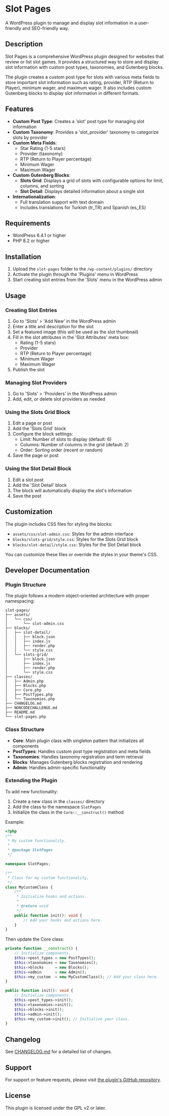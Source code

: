 # Slot Pages

A WordPress plugin to manage and display slot information in a user-friendly and SEO-friendly way.

## Description

Slot Pages is a comprehensive WordPress plugin designed for websites that review or list slot games. It provides a structured way to store and display slot information with custom post types, taxonomies, and Gutenberg blocks.

The plugin creates a custom post type for slots with various meta fields to store important slot information such as rating, provider, RTP (Return to Player), minimum wager, and maximum wager. It also includes custom Gutenberg blocks to display slot information in different formats.

## Features

- **Custom Post Type**: Creates a 'slot' post type for managing slot information
- **Custom Taxonomy**: Provides a 'slot_provider' taxonomy to categorize slots by provider
- **Custom Meta Fields**:
  - Star Rating (1-5 stars)
  - Provider (taxonomy)
  - RTP (Return to Player percentage)
  - Minimum Wager
  - Maximum Wager
- **Custom Gutenberg Blocks**:
  - **Slots Grid**: Displays a grid of slots with configurable options for limit, columns, and sorting
  - **Slot Detail**: Displays detailed information about a single slot
- **Internationalization**:
  - Full translation support with text domain
  - Includes translations for Turkish (tr_TR) and Spanish (es_ES)

## Requirements

- WordPress 6.4.1 or higher
- PHP 8.2 or higher

## Installation

1. Upload the `slot-pages` folder to the `/wp-content/plugins/` directory
2. Activate the plugin through the 'Plugins' menu in WordPress
3. Start creating slot entries from the 'Slots' menu in the WordPress admin

## Usage

### Creating Slot Entries

1. Go to 'Slots' > 'Add New' in the WordPress admin
2. Enter a title and description for the slot
3. Set a featured image (this will be used as the slot thumbnail)
4. Fill in the slot attributes in the 'Slot Attributes' meta box:
   - Rating (1-5 stars)
   - Provider
   - RTP (Return to Player percentage)
   - Minimum Wager
   - Maximum Wager
5. Publish the slot

### Managing Slot Providers

1. Go to 'Slots' > 'Providers' in the WordPress admin
2. Add, edit, or delete slot providers as needed

### Using the Slots Grid Block

1. Edit a page or post
2. Add the 'Slots Grid' block
3. Configure the block settings:
   - Limit: Number of slots to display (default: 6)
   - Columns: Number of columns in the grid (default: 2)
   - Order: Sorting order (recent or random)
4. Save the page or post

### Using the Slot Detail Block

1. Edit a slot post
2. Add the 'Slot Detail' block
3. The block will automatically display the slot's information
4. Save the post

## Customization

The plugin includes CSS files for styling the blocks:
- `assets/css/slot-admin.css`: Styles for the admin interface
- `blocks/slots-grid/style.css`: Styles for the Slots Grid block
- `blocks/slot-detail/style.css`: Styles for the Slot Detail block

You can customize these files or override the styles in your theme's CSS.

## Developer Documentation

### Plugin Structure

The plugin follows a modern object-oriented architecture with proper namespacing:

```
slot-pages/
├── assets/
│   └── css/
│       └── slot-admin.css
├── blocks/
│   ├── slot-detail/
│   │   ├── block.json
│   │   ├── index.js
│   │   ├── render.php
│   │   └── style.css
│   └── slots-grid/
│       ├── block.json
│       ├── index.js
│       ├── render.php
│       └── style.css
├── classes/
│   ├── Admin.php
│   ├── Blocks.php
│   ├── Core.php
│   ├── PostTypes.php
│   └── Taxonomies.php
├── CHANGELOG.md
├── NONCODECHALLENGE.md
├── README.md
└── slot-pages.php
```

### Class Structure

- **Core**: Main plugin class with singleton pattern that initializes all components
- **PostTypes**: Handles custom post type registration and meta fields
- **Taxonomies**: Handles taxonomy registration and term retrieval
- **Blocks**: Manages Gutenberg blocks registration and rendering
- **Admin**: Handles admin-specific functionality

### Extending the Plugin

To add new functionality:

1. Create a new class in the `classes/` directory
2. Add the class to the namespace `SlotPages`
3. Initialize the class in the `Core::__construct()` method

Example:

```php
<?php
/**
 * My custom functionality.
 *
 * @package SlotPages
 */

namespace SlotPages;

/**
 * Class for my custom functionality.
 */
class MyCustomClass {
    /**
     * Initialize hooks and actions.
     *
     * @return void
     */
    public function init(): void {
        // Add your hooks and actions here.
    }
}
```

Then update the Core class:

```php
private function __construct() {
    // Initialize components.
    $this->post_types = new PostTypes();
    $this->taxonomies = new Taxonomies();
    $this->blocks     = new Blocks();
    $this->admin      = new Admin();
    $this->my_custom  = new MyCustomClass(); // Add your class here.
}

public function init(): void {
    // Initialize components.
    $this->post_types->init();
    $this->taxonomies->init();
    $this->blocks->init();
    $this->admin->init();
    $this->my_custom->init(); // Initialize your class.
}
```

## Changelog

See [CHANGELOG.md](CHANGELOG.md) for a detailed list of changes.

## Support

For support or feature requests, please visit [the plugin's GitHub repository](https://github.com/adnnco/slot-pages).

## License

This plugin is licensed under the GPL v2 or later.
